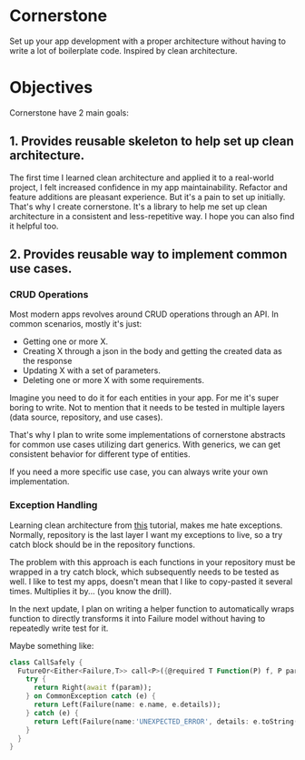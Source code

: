 # Cornerstone

Set up your app development with a proper architecture without having to write a lot of boilerplate code. Inspired by clean architecture.

# Objectives

Cornerstone have 2 main goals:

## 1. Provides reusable skeleton to help set up clean architecture.

The first time I learned clean architecture and applied it to a real-world project, I felt increased confidence in my app maintainability. Refactor and feature additions are pleasant experience. But it's a pain to set up initially. That's why I create cornerstone. It's a library to help me set up clean architecture in a consistent and less-repetitive way. I hope you can also find it helpful too.

## 2. Provides reusable way to implement common use cases.

### CRUD Operations

Most modern apps revolves around CRUD operations through an API. In common scenarios, mostly it's just:
- Getting one or more X.
- Creating X through a json in the body and getting the created data as the response
- Updating X with a set of parameters.
- Deleting one or more X with some requirements.

Imagine you need to do it for each entities in your app. For me it's super boring to write. Not to mention that it needs to be tested in multiple layers (data source, repository, and use cases).

That's why I plan to write some implementations of cornerstone abstracts for common use cases utilizing dart generics. With generics, we can get consistent behavior for different type of entities.

If you need a more specific use case, you can always write your own implementation.

### Exception Handling

Learning clean architecture from [this](https://resocoder.com/category/tutorials/flutter/tdd-clean-architecture/) tutorial, makes me hate exceptions. Normally, repository is the last layer I want my exceptions to live, so a try catch block should be in the repository functions.

The problem with this approach is each functions in your repository must be wrapped in a try catch block, which subsequently needs to be tested as well. I like to test my apps, doesn't mean that I like to copy-pasted it several times. Multiplies it by... (you know the drill).

In the next update, I plan on writing a helper function to automatically wraps function to directly transforms it into Failure model without having to repeatedly write test for it.

Maybe something like:

```dart
class CallSafely {
  FutureOr<Either<Failure,T>> call<P>({@required T Function(P) f, P param}){
    try {
      return Right(await f(param));
    } on CommonException catch (e) {
      return Left(Failure(name: e.name, e.details));
    } catch (e) {
      return Left(Failure(name:'UNEXPECTED_ERROR', details: e.toString()));
    }
  }
}
```